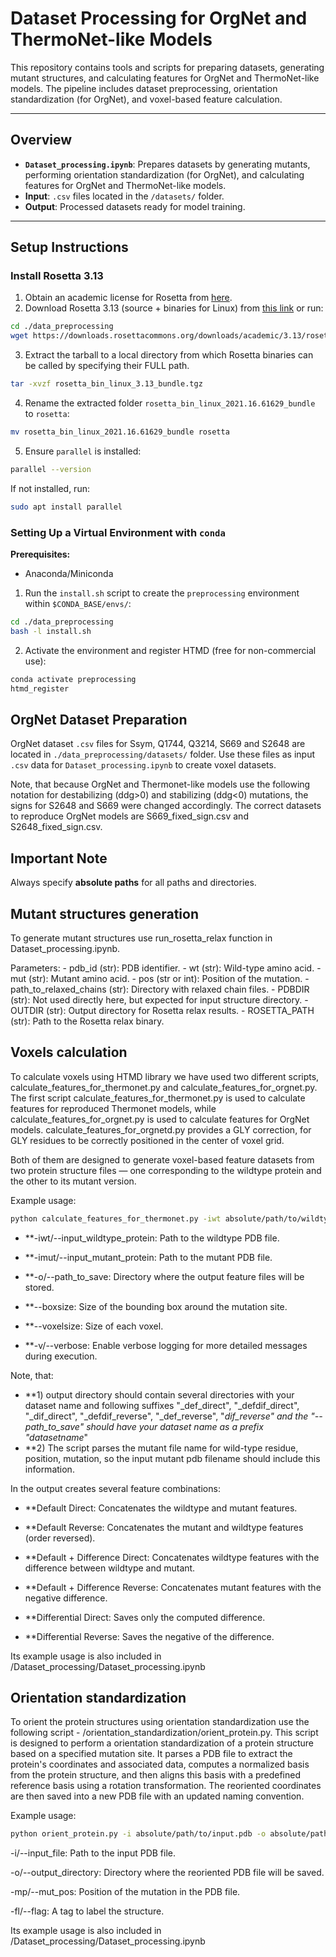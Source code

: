 # Dataset Processing for OrgNet and ThermoNet-like Models

This repository contains tools and scripts for preparing datasets, generating mutant structures, and calculating features for OrgNet and ThermoNet-like models. The pipeline includes dataset preprocessing, orientation standardization (for OrgNet), and voxel-based feature calculation.

---

## Overview

- **`Dataset_processing.ipynb`**: Prepares datasets by generating mutants, performing orientation standardization (for OrgNet), and calculating features for OrgNet and ThermoNet-like models.
- **Input**: `.csv` files located in the `/datasets/` folder.
- **Output**: Processed datasets ready for model training.

---

## Setup Instructions

### Install Rosetta 3.13
1. Obtain an academic license for Rosetta from [here](https://els2.comotion.uw.edu/product/rosetta).
2. Download Rosetta 3.13 (source + binaries for Linux) from [this link](https://www.rosettacommons.org/software/license-and-download) or run:
```bash
cd ./data_preprocessing
wget https://downloads.rosettacommons.org/downloads/academic/3.13/rosetta_bin_linux_3.13_bundle.tgz
```
3. Extract the tarball to a local directory from which Rosetta binaries can be called by specifying their FULL path.
```bash
tar -xvzf rosetta_bin_linux_3.13_bundle.tgz
```
4. Rename the extracted folder `rosetta_bin_linux_2021.16.61629_bundle` to `rosetta`:
```bash
mv rosetta_bin_linux_2021.16.61629_bundle rosetta
```
5. Ensure `parallel` is installed:
```bash
parallel --version
```
If not installed, run:
```bash
sudo apt install parallel
```

### Setting Up a Virtual Environment with `conda`

**Prerequisites:**
- Anaconda/Miniconda

1. Run the `install.sh` script to create the `preprocessing` environment within `$CONDA_BASE/envs/`:
```bash
cd ./data_preprocessing
bash -l install.sh
```
2. Activate the environment and register HTMD (free for non-commercial use):
```bash
conda activate preprocessing
htmd_register
```

## OrgNet Dataset Preparation

OrgNet dataset `.csv` files for Ssym, Q1744, Q3214, S669 and S2648 are located in `./data_preprocessing/datasets/` folder.
Use these files as input `.csv` data for `Dataset_processing.ipynb` to create voxel datasets.

Note, that because OrgNet and Thermonet-like models use the following notation for destabilizing (ddg>0) and stabilizing (ddg<0) mutations, the signs for S2648 and S669 were changed accordingly. The correct datasets to reproduce OrgNet models are S669_fixed_sign.csv and S2648_fixed_sign.csv. 

## Important Note

Always specify **absolute paths** for all paths and directories.

## Mutant structures generation

To generate mutant structures use run_rosetta_relax function in Dataset_processing.ipynb. 

Parameters:
    - pdb_id (str): PDB identifier.
    - wt (str): Wild-type amino acid.
    - mut (str): Mutant amino acid.
    - pos (str or int): Position of the mutation.
    - path_to_relaxed_chains (str): Directory with relaxed chain files.
    - PDBDIR (str): Not used directly here, but expected for input structure directory.
    - OUTDIR (str): Output directory for Rosetta relax results.
    - ROSETTA_PATH (str): Path to the Rosetta relax binary.

## Voxels calculation
 
To calculate voxels using HTMD library we have used two different scripts, calculate_features_for_thermonet.py and calculate_features_for_orgnet.py. The first script calculate_features_for_thermonet.py is used to calculate features for reproduced Thermonet models, while calculate_features_for_orgnet.py is used to calculate features for OrgNet models. calculate_features_for_orgnetd.py provides a GLY correction, for GLY residues to be correctly positioned in the center of voxel grid. 

Both of them are designed to generate voxel-based feature datasets from two protein structure files — one corresponding to the wildtype protein and the other to its mutant version. 

Example usage:
```bash
python calculate_features_for_thermonet.py -iwt absolute/path/to/wildtype.pdb -imut absolute/path/to/mutant.pdb -o absolute/path/to/save/output --boxsize --voxelsize -v
```

- **-iwt/--input_wildtype_protein: Path to the wildtype PDB file.

- **-imut/--input_mutant_protein: Path to the mutant PDB file.

- **-o/--path_to_save: Directory where the output feature files will be stored.

- **--boxsize: Size of the bounding box around the mutation site.

- **--voxelsize: Size of each voxel.

- **-v/--verbose: Enable verbose logging for more detailed messages during execution.

Note, that:

- **1) output directory should contain several directories with your dataset name and following suffixes "_def_direct", "_defdif_direct", "_dif_direct", "_defdif_reverse", "_def_reverse", "_dif_reverse" and the "--path_to_save" should have your dataset name as a prefix "datasetname_" 
- **2) The script parses the mutant file name for wild-type residue, position, mutation, so the input mutant pdb filename should include this information.   


In the output creates several feature combinations:

- **Default Direct: Concatenates the wildtype and mutant features.

- **Default Reverse: Concatenates the mutant and wildtype features (order reversed).

- **Default + Difference Direct: Concatenates wildtype features with the difference between wildtype and mutant.

- **Default + Difference Reverse: Concatenates mutant features with the negative difference.

- **Differential Direct: Saves only the computed difference.

- **Differential Reverse: Saves the negative of the difference.

Its example usage is also included in /Dataset_processing/Dataset_processing.ipynb

## Orientation standardization

To orient the protein structures using orientation standardization use the following script - /orientation_standardization/orient_protein.py. This script is designed to perform a orientation standardization of a protein structure based on a specified mutation site. It parses a PDB file to extract the protein's coordinates and associated data, computes a normalized basis from the protein structure, and then aligns this basis with a predefined reference basis using a rotation transformation. The reoriented coordinates are then saved into a new PDB file with an updated naming convention.

Example usage:
```bash
python orient_protein.py -i absolute/path/to/input.pdb -o absolute/path/to/output_directory -mp mutation_position -fl structure_tag
```

-i/--input_file: Path to the input PDB file.

-o/--output_directory: Directory where the reoriented PDB file will be saved.

-mp/--mut_pos: Position of the mutation in the PDB file.

-fl/--flag: A tag to label the structure.

Its example usage is also included in /Dataset_processing/Dataset_processing.ipynb
